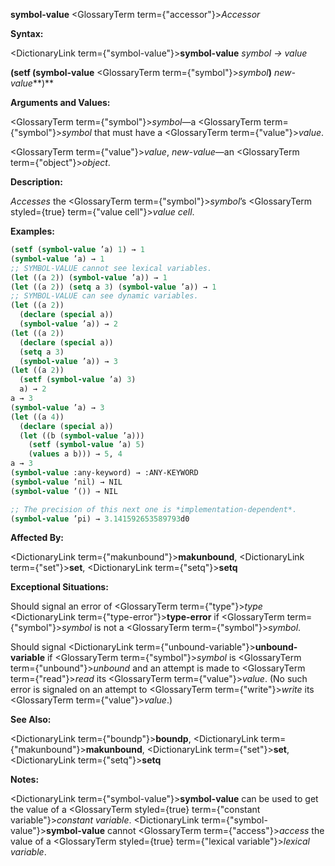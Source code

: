 **symbol-value** <GlossaryTerm  term={"accessor"}><i>Accessor</i></GlossaryTerm> 



**Syntax:** 



<DictionaryLink  term={"symbol-value"}><b>symbol-value</b></DictionaryLink> *symbol → value* 



**(setf (symbol-value** <GlossaryTerm  term={"symbol"}><i>symbol</i></GlossaryTerm>**)** *new-value***)** 



**Arguments and Values:** 



<GlossaryTerm  term={"symbol"}><i>symbol</i></GlossaryTerm>—a <GlossaryTerm  term={"symbol"}><i>symbol</i></GlossaryTerm> that must have a <GlossaryTerm  term={"value"}><i>value</i></GlossaryTerm>. 



<GlossaryTerm  term={"value"}><i>value</i></GlossaryTerm>, *new-value*—an <GlossaryTerm  term={"object"}><i>object</i></GlossaryTerm>. 



**Description:** 



*Accesses* the <GlossaryTerm  term={"symbol"}><i>symbol</i></GlossaryTerm>’s <GlossaryTerm styled={true} term={"value cell"}><i>value cell</i></GlossaryTerm>. 



**Examples:**
```lisp
(setf (symbol-value ’a) 1) → 1 
(symbol-value ’a) → 1 
;; SYMBOL-VALUE cannot see lexical variables. 
(let ((a 2)) (symbol-value ’a)) → 1 
(let ((a 2)) (setq a 3) (symbol-value ’a)) → 1 
;; SYMBOL-VALUE can see dynamic variables. 
(let ((a 2)) 
  (declare (special a)) 
  (symbol-value ’a)) → 2 
(let ((a 2)) 
  (declare (special a)) 
  (setq a 3) 
  (symbol-value ’a)) → 3 
(let ((a 2)) 
  (setf (symbol-value ’a) 3) 
  a) → 2 
a → 3 
(symbol-value ’a) → 3 
(let ((a 4)) 
  (declare (special a)) 
  (let ((b (symbol-value ’a))) 
    (setf (symbol-value ’a) 5) 
    (values a b))) → 5, 4 
a → 3 
(symbol-value :any-keyword) → :ANY-KEYWORD 
(symbol-value ’nil) → NIL 
(symbol-value ’()) → NIL 

;; The precision of this next one is *implementation-dependent*. 
(symbol-value ’pi) → 3.141592653589793d0 
```
**Affected By:** 



<DictionaryLink  term={"makunbound"}><b>makunbound</b></DictionaryLink>, <DictionaryLink  term={"set"}><b>set</b></DictionaryLink>, <DictionaryLink  term={"setq"}><b>setq</b></DictionaryLink> 



**Exceptional Situations:** 



Should signal an error of <GlossaryTerm  term={"type"}><i>type</i></GlossaryTerm> <DictionaryLink  term={"type-error"}><b>type-error</b></DictionaryLink> if <GlossaryTerm  term={"symbol"}><i>symbol</i></GlossaryTerm> is not a <GlossaryTerm  term={"symbol"}><i>symbol</i></GlossaryTerm>. 



Should signal <DictionaryLink  term={"unbound-variable"}><b>unbound-variable</b></DictionaryLink> if <GlossaryTerm  term={"symbol"}><i>symbol</i></GlossaryTerm> is <GlossaryTerm  term={"unbound"}><i>unbound</i></GlossaryTerm> and an attempt is made to <GlossaryTerm  term={"read"}><i>read</i></GlossaryTerm> its <GlossaryTerm  term={"value"}><i>value</i></GlossaryTerm>. (No such error is signaled on an attempt to <GlossaryTerm  term={"write"}><i>write</i></GlossaryTerm> its <GlossaryTerm  term={"value"}><i>value</i></GlossaryTerm>.) 



**See Also:** 



<DictionaryLink  term={"boundp"}><b>boundp</b></DictionaryLink>, <DictionaryLink  term={"makunbound"}><b>makunbound</b></DictionaryLink>, <DictionaryLink  term={"set"}><b>set</b></DictionaryLink>, <DictionaryLink  term={"setq"}><b>setq</b></DictionaryLink> 



**Notes:** 



<DictionaryLink  term={"symbol-value"}><b>symbol-value</b></DictionaryLink> can be used to get the value of a <GlossaryTerm styled={true} term={"constant variable"}><i>constant variable</i></GlossaryTerm>. <DictionaryLink  term={"symbol-value"}><b>symbol-value</b></DictionaryLink> cannot <GlossaryTerm  term={"access"}><i>access</i></GlossaryTerm> the value of a <GlossaryTerm styled={true} term={"lexical variable"}><i>lexical variable</i></GlossaryTerm>. 



